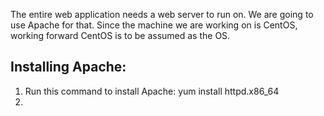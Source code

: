 The entire web application needs a web server to run on. We are going to use Apache for that. Since the machine we are working on is CentOS, working forward CentOS is to be assumed as the OS.

## Installing Apache:
1. Run this command to install Apache:
	yum install httpd.x86_64
2. 
